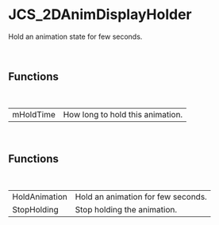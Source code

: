 <div id="content-header">
  <h1>JCS_2DAnimDisplayHolder</h1>
</div>

<p>
  Hold an animation state for few seconds.
</p>


<br/>
<h2>Functions</h2>
<br/>

<table>
  <tr>
    <td>mHoldTime</td>
    <td>How long to hold this animation.</td>
  </tr>
</table>


<br/>
<h2>Functions</h2>
<br/>

<table>
  <tr>
    <td>HoldAnimation</td>
    <td>Hold an animation for few seconds.</td>
  </tr>
  <tr>
    <td>StopHolding</td>
    <td>Stop holding the animation.</td>
  </tr>
</table>
